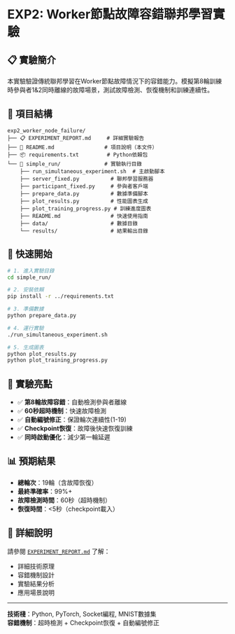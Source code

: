 # EXP2: Worker節點故障容錯聯邦學習實驗

## 📋 實驗簡介

本實驗驗證傳統聯邦學習在Worker節點故障情況下的容錯能力。模擬第8輪訓練時參與者1&2同時離線的故障場景，測試故障檢測、恢復機制和訓練連續性。

## 📁 項目結構

```
exp2_worker_node_failure/
├── 📋 EXPERIMENT_REPORT.md     # 詳細實驗報告
├── 📝 README.md                # 項目說明（本文件）
├── 📦 requirements.txt         # Python依賴包
└── 🚀 simple_run/              # 實驗執行目錄
    ├── run_simultaneous_experiment.sh  # 主啟動腳本
    ├── server_fixed.py          # 聯邦學習服務器
    ├── participant_fixed.py     # 參與者客戶端
    ├── prepare_data.py          # 數據準備腳本
    ├── plot_results.py          # 性能圖表生成
    ├── plot_training_progress.py # 訓練進度圖表
    ├── README.md                # 快速使用指南
    ├── data/                    # 數據目錄
    └── results/                 # 結果輸出目錄
```

## 🚀 快速開始

```bash
# 1. 進入實驗目錄
cd simple_run/

# 2. 安裝依賴
pip install -r ../requirements.txt

# 3. 準備數據
python prepare_data.py

# 4. 運行實驗
./run_simultaneous_experiment.sh

# 5. 生成圖表
python plot_results.py
python plot_training_progress.py
```

## 🎯 實驗亮點

- ✅ **第8輪故障容錯**：自動檢測參與者離線
- ✅ **60秒超時機制**：快速故障檢測  
- ✅ **自動編號修正**：保證輪次連續性(1-19)
- ✅ **Checkpoint恢復**：故障後快速恢復訓練
- ✅ **同時啟動優化**：減少第一輪延遲

## 📊 預期結果

- **總輪次**：19輪（含故障恢復）
- **最終準確率**：99%+
- **故障檢測時間**：60秒（超時機制）
- **恢復時間**：<5秒（checkpoint載入）

## 📖 詳細說明

請參閱 [`EXPERIMENT_REPORT.md`](./EXPERIMENT_REPORT.md) 了解：
- 詳細技術原理
- 容錯機制設計
- 實驗結果分析
- 應用場景說明

---

**技術棧**：Python, PyTorch, Socket編程, MNIST數據集  
**容錯機制**：超時檢測 + Checkpoint恢復 + 自動編號修正 